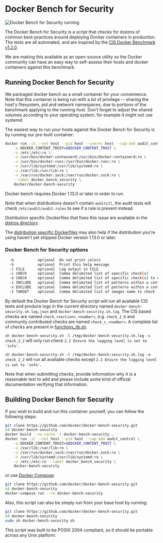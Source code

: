 # Docker Bench for Security

![Docker Bench for Security running](https://raw.githubusercontent.com/docker/docker-bench-security/master/benchmark_log.png "Docker Bench for Security running")

The Docker Bench for Security is a script that checks for dozens of common
best-practices around deploying Docker containers in production. The tests are
all automated, and are inspired by the [CIS Docker Benchmark v1.2.0](https://www.cisecurity.org/benchmark/docker/).

We are making this available as an open-source utility so the Docker community
can have an easy way to self-assess their hosts and docker containers against
this benchmark.

## Running Docker Bench for Security

We packaged docker bench as a small container for your convenience. Note that
this container is being run with a *lot* of privilege -- sharing the host's
filesystem, pid and network namespaces, due to portions of the benchmark
applying to the running host. Don't forget to adjust the shared volumes
according to your operating system, for example it might not use systemd.

The easiest way to run your hosts against the Docker Bench for Security is by
running our pre-built container:

```sh
docker run -it --net host --pid host --userns host --cap-add audit_control \
    -e DOCKER_CONTENT_TRUST=$DOCKER_CONTENT_TRUST \
    -v /etc:/etc:ro \
    -v /usr/bin/docker-containerd:/usr/bin/docker-containerd:ro \
    -v /usr/bin/docker-runc:/usr/bin/docker-runc:ro \
    -v /usr/lib/systemd:/usr/lib/systemd:ro \
    -v /var/lib:/var/lib:ro \
    -v /var/run/docker.sock:/var/run/docker.sock:ro \
    --label docker_bench_security \
    docker/docker-bench-security
```

Docker bench requires Docker 1.13.0 or later in order to run.

Note that when distributions doesn't contain `auditctl`, the audit tests will
check `/etc/audit/audit.rules` to see if a rule is present instead.

Distribution specific Dockerfiles that fixes this issue are available in the
[distros directory](https://github.com/docker/docker-bench-security/tree/master/distros).

The [distribution specific Dockerfiles](https://github.com/docker/docker-bench-security/tree/master/distros)
may also help if the distribution you're using haven't yet shipped Docker
version 1.13.0 or later.

### Docker Bench for Security options

```sh
  -b           optional  Do not print colors
  -h           optional  Print this help message
  -l FILE      optional  Log output in FILE
  -c CHECK     optional  Comma delimited list of specific check(s)
  -e CHECK     optional  Comma delimited list of specific check(s) to exclude
  -i INCLUDE   optional  Comma delimited list of patterns within a container name to check
  -x EXCLUDE   optional  Comma delimited list of patterns within a container name to exclude from check
  -t TARGET    optional  Comma delimited list of images name to check
```

By default the Docker Bench for Security script will run all available CIS tests
and produce logs in the current directory named `docker-bench-security.sh.log.json`
and `docker-bench-security.sh.log`.
The CIS based checks are named `check_<section>_<number>`, e.g. `check_2_6`
and community contributed checks are named `check_c_<number>`.
A complete list of checks are present in [functions_lib.sh](functions_lib.sh).

`sh docker-bench-security.sh -l /tmp/docker-bench-security.sh.log -c check_2_2`
will only run check `2.2 Ensure the logging level is set to 'info'`.

`sh docker-bench-security.sh -l /tmp/docker-bench-security.sh.log -e check_2_2`
will run all available checks except `2.2 Ensure the logging level is set to 'info'`.

Note that when submitting checks, provide information why it is a
reasonable test to add and please include some kind of official documentation
verifying that information.

## Building Docker Bench for Security

If you wish to build and run this container yourself, you can follow the
following steps:

```sh
git clone https://github.com/docker/docker-bench-security.git
cd docker-bench-security
docker build --no-cache -t docker-bench-security .
docker run -it --net host --pid host --cap-add audit_control \
    -e DOCKER_CONTENT_TRUST=$DOCKER_CONTENT_TRUST \
    -v /var/lib:/var/lib:ro \
    -v /var/run/docker.sock:/var/run/docker.sock:ro \
    -v /usr/lib/systemd:/usr/lib/systemd:ro \
    -v /etc:/etc:ro --label docker_bench_security \
    docker-bench-security
```

or use [Docker Compose](https://docs.docker.com/compose/):

```sh
git clone https://github.com/docker/docker-bench-security.git
cd docker-bench-security
docker-compose run --rm docker-bench-security
```

Also, this script can also be simply run from your base host by running:

```sh
git clone https://github.com/docker/docker-bench-security.git
cd docker-bench-security
sudo sh docker-bench-security.sh
```

This script was built to be POSIX 2004 compliant, so it should be portable
across any Unix platform.
